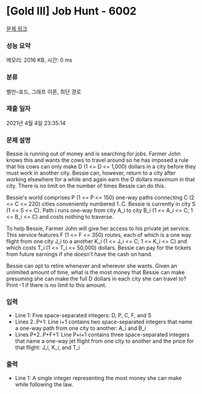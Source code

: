 # [Gold III] Job Hunt - 6002 

[문제 링크](https://www.acmicpc.net/problem/6002) 

### 성능 요약

메모리: 2016 KB, 시간: 0 ms

### 분류

벨만–포드, 그래프 이론, 최단 경로

### 제출 일자

2021년 4월 4일 23:35:14

### 문제 설명

<p>Bessie is running out of money and is searching for jobs. Farmer John knows this and wants the cows to travel around so he has imposed a rule that his cows can only make D (1 <= D <= 1,000) dollars in a city before they must work in another city. Bessie can, however, return to a city after working elsewhere for a while and again earn the D dollars maximum in that city. There is no limit on the number of times Bessie can do this.</p>

<p>Bessie's world comprises P (1 <= P <= 150) one-way paths connecting C (2 <= C <= 220) cities conveniently numbered 1..C. Bessie is currently in city S (1 <= S <= C). Path i runs one-way from city A_i to city B_i (1 <= A_i <= C; 1 <= B_i <= C) and costs nothing to traverse.</p>

<p>To help Bessie, Farmer John will give her access to his private jet service. This service features F (1 <= F <= 350) routes, each of which is a one way flight from one city J_i to a another K_i (1 <= J_i <= C; 1 <= K_i <= C) and which costs T_i (1 <= T_i <= 50,000) dollars. Bessie can pay for the tickets from future earnings if she doesn't have the cash on hand.</p>

<p>Bessie can opt to retire whenever and wherever she wants. Given an unlimited amount of time, what is the most money that Bessie can make presuming she can make the full D dollars in each city she can travel to?  Print -1 if there is no limit to this amount.</p>

### 입력 

 <ul>
	<li>Line 1: Five space-separated integers: D, P, C, F, and S</li>
	<li>Lines 2..P+1: Line i+1 contains two space-separated integers that name a one-way path from one city to another: A_i and B_i</li>
	<li>Lines P+2..P+F+1: Line P+i+1 contains three space-separated integers that name a one-way jet flight from one city to another and the price for that flight: J_i, K_i, and T_i</li>
</ul>

<p> </p>

### 출력 

 <ul>
	<li>Line 1: A single integer representing the most money she can make while following the law.</li>
</ul>

<p> </p>

